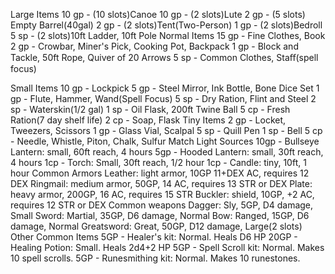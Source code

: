 Large Items
10 gp - (10 slots)Canoe
10 gp - (2 slots)Lute
2 gp - (5 slots) Empty Barrel(40gal)
2 gp - (2 slots)Tent(Two-Person)
1 gp - (2 slots)Bedroll
5 sp - (2 slots)10ft Ladder, 10ft Pole
Normal Items
15 gp - Fine Clothes, Book
2 gp - Crowbar, Miner's Pick, Cooking Pot,
Backpack
1 gp - Block and Tackle, 50ft Rope, Quiver
of 20 Arrows
5 sp - Common Clothes, Staﬀ(spell focus)

Small Items
10 gp - Lockpick
5 gp - Steel Mirror, Ink Bottle, Bone Dice
Set
1 gp - Flute, Hammer, Wand(Spell Focus)
5 sp - Dry Ration, Flint and Steel
2 sp - Waterskin(1/2 gal)
1 sp - Oil Flask, 200ft Twine Ball
5 cp - Fresh Ration(7 day shelf life)
2 cp - Soap, Flask
Tiny Items
2 gp - Locket, Tweezers, Scissors
1 gp - Glass Vial, Scalpal
5 sp - Quill Pen
1 sp - Bell
5 cp - Needle, Whistle, Piton, Chalk, Sulfur
Match
Light Sources
10gp - Bullseye Lantern: small, 60ft reach,
4 hours
5gp - Hooded Lantern: small, 30ft reach, 4
hours
1cp - Torch: Small, 30ft reach, 1/2 hour
1cp - Candle: tiny, 10ft, 1 hour
Common Armors
Leather: light armor, 10GP 11+DEX AC,
requires 12 DEX
Ringmail: medium armor, 50GP, 14 AC,
requires 13 STR or DEX
Plate: heavy armor, 200GP, 16 AC, requires
15 STR
Buckler: shield, 10GP, +2 AC, requires 12
STR or DEX
Common weapons
Dagger: Sly, 5GP, D4 damage, Small
Sword: Martial, 35GP, D6 damage, Normal
Bow: Ranged, 15GP, D6 damage, Normal
Greatsword: Great, 50GP, D12 damage,
Large(2 slots)
Other Common Items
5GP - Healer's kit: Normal. Heals D6 HP
20GP - Healing Potion: Small. Heals 2d4+2
HP
5GP - Spell Scroll kit: Normal. Makes 10
spell scrolls.
5GP - Runesmithing kit: Normal. Makes 10
runestones.